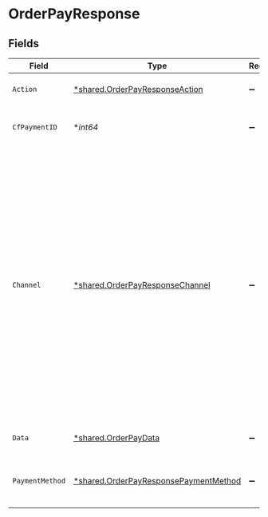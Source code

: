 # OrderPayResponse


## Fields

| Field                                                                                                                                                                                                                                                                                                         | Type                                                                                                                                                                                                                                                                                                          | Required                                                                                                                                                                                                                                                                                                      | Description                                                                                                                                                                                                                                                                                                   | Example                                                                                                                                                                                                                                                                                                       |
| ------------------------------------------------------------------------------------------------------------------------------------------------------------------------------------------------------------------------------------------------------------------------------------------------------------- | ------------------------------------------------------------------------------------------------------------------------------------------------------------------------------------------------------------------------------------------------------------------------------------------------------------- | ------------------------------------------------------------------------------------------------------------------------------------------------------------------------------------------------------------------------------------------------------------------------------------------------------------- | ------------------------------------------------------------------------------------------------------------------------------------------------------------------------------------------------------------------------------------------------------------------------------------------------------------- | ------------------------------------------------------------------------------------------------------------------------------------------------------------------------------------------------------------------------------------------------------------------------------------------------------------- |
| `Action`                                                                                                                                                                                                                                                                                                      | [*shared.OrderPayResponseAction](../../../pkg/models/shared/orderpayresponseaction.md)                                                                                                                                                                                                                        | :heavy_minus_sign:                                                                                                                                                                                                                                                                                            | One of ["link", "custom", "form"]                                                                                                                                                                                                                                                                             |                                                                                                                                                                                                                                                                                                               |
| `CfPaymentID`                                                                                                                                                                                                                                                                                                 | **int64*                                                                                                                                                                                                                                                                                                      | :heavy_minus_sign:                                                                                                                                                                                                                                                                                            | Payment identifier created by Cashfree                                                                                                                                                                                                                                                                        |                                                                                                                                                                                                                                                                                                               |
| `Channel`                                                                                                                                                                                                                                                                                                     | [*shared.OrderPayResponseChannel](../../../pkg/models/shared/orderpayresponsechannel.md)                                                                                                                                                                                                                      | :heavy_minus_sign:                                                                                                                                                                                                                                                                                            | One of ["link", "collect", "qrcode"]. In an older version we used to support different channels like 'gpay', 'phonepe' etc. However, we now support only the following channels - link, collect and qrcode. To process payments using gpay, you will have to provide channel as 'link' and provider as 'gpay' |                                                                                                                                                                                                                                                                                                               |
| `Data`                                                                                                                                                                                                                                                                                                        | [*shared.OrderPayData](../../../pkg/models/shared/orderpaydata.md)                                                                                                                                                                                                                                            | :heavy_minus_sign:                                                                                                                                                                                                                                                                                            | N/A                                                                                                                                                                                                                                                                                                           | {"url":"https://hdfcbank.com/sendTo/897?q","payload":{"MD":89811231231,"PaReq":"89123l1j2l3j1ljkkl="},"content_type":"application/x-www-form-encoded","method":"post"}                                                                                                                                        |
| `PaymentMethod`                                                                                                                                                                                                                                                                                               | [*shared.OrderPayResponsePaymentMethod](../../../pkg/models/shared/orderpayresponsepaymentmethod.md)                                                                                                                                                                                                          | :heavy_minus_sign:                                                                                                                                                                                                                                                                                            | One of ["upi", "netbanking", "card", "app", "cardless_emi", "paylater"]                                                                                                                                                                                                                                       |                                                                                                                                                                                                                                                                                                               |